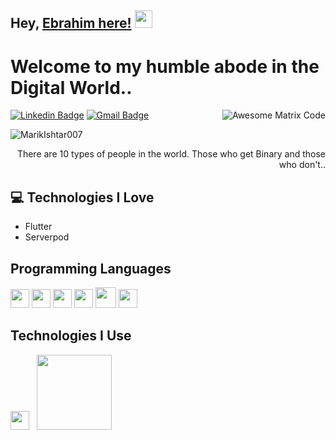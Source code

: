 ## Hey, [Ebrahim here!](https://www.linkedin.com/in/ebrahim-elnemr-6a747325a/)  <img src="https://media.giphy.com/media/hvRJCLFzcasrR4ia7z/giphy.gif" width="28px" height="28px">

<h1>Welcome to my humble abode in the Digital World..</h1> 

<img src = 'https://github.com/MarikIshtar007/MarikIshtar007/blob/master/images/matrix.gif' alt = 'Awesome Matrix Code' align='right'/>

[![Linkedin Badge](https://img.shields.io/badge/-ebrahimelnemr-blue?style=flat-square&logo=Linkedin&logoColor=white&link=https://www.linkedin.com/in/ebrahim-elnemr-6a747325a/)](https://www.linkedin.com/in/ebrahim-elnemr-6a747325a/) [![Gmail Badge](https://img.shields.io/badge/-ebrahimelnemr084@gmail.com-c14438?style=flat-square&logo=Gmail&logoColor=white&link=ebrahim:ebrahimelnemr084@gmail.com)](ebrahim:ebrahimelnemr084@gmail.com)
<p align="left"> <img src="https://komarev.com/ghpvc/?username=MarikIshtar007" alt="MarikIshtar007" /> </p>

<div style="text-align: right">There are 10 types of people in the world. Those who get Binary and those who don't.. </div>

## :computer: Technologies I Love
* Flutter
* Serverpod

## Programming Languages
 <img src = 'https://github.com/MarikIshtar007/MarikIshtar007/blob/master/images/cpp.svg' width='30'/> <img src = 'https://github.com/MarikIshtar007/MarikIshtar007/blob/master/images/python2.png' height='30'/>  <img src = 'https://github.com/MarikIshtar007/MarikIshtar007/blob/master/images/html.svg' width='30'/> <img src='https://github.com/MarikIshtar007/MarikIshtar007/blob/master/images/java.svg' width='30'/> <img src = 'https://github.com/MarikIshtar007/MarikIshtar007/blob/master/images/dart.svg' width='33'/> 
 <img src = 'https://github.com/MarikIshtar007/MarikIshtar007/blob/master/images/sql.svg' width='30'/> 
 
 ## Technologies I Use
<img src = 'https://github.com/MarikIshtar007/MarikIshtar007/blob/master/images/flutter-logo.svg' width='30'/> &nbsp; <img src= 'https://github.com/ebrahim969/ebrahim969/assets/113116449/b2a6c9dc-c147-418f-a572-9325889b69b3' width='120'/>
